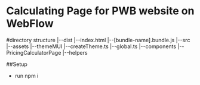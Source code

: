 # Calculating Page for PWB website on WebFlow

#directory structure
|--dist
    |--index.html
    |--[bundle-name].bundle.js
|--src
    |--assets
        |--themeMUI
            |--createTheme.ts
            |--global.ts
    |--components
        |--PricingCalculatorPage
    |--helpers

##Setup

- run npm i



<script src="https://cdn.jsdelivr.net/gh/pavlo-omelianchuk/pwb/dist/pricing@v07.bundle.js"></script>